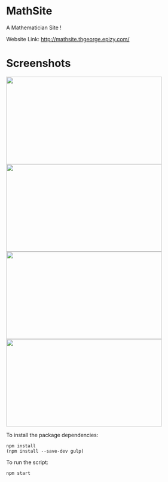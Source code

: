 # MathSite

A Mathematician Site !

Website Link:
http://mathsite.thgeorge.epizy.com/

# Screenshots

<img src="https://github.com/thgeorge-se/MathSite/blob/master/Screenshots/Screenshot%201.jpg" width="416" height="234" /> <img src="https://github.com/thgeorge-se/MathSite/blob/master/Screenshots/Screenshot%202.jpg" width="416" height="234" /> <img src="https://github.com/thgeorge-se/MathSite/blob/master/Screenshots/Screenshot%203.jpg" width="416" height="234" /> <img src="https://github.com/thgeorge-se/MathSite/blob/master/Screenshots/Screenshot%204.jpg" width="416" height="234" />

To install the package dependencies:

    npm install
    (npm install --save-dev gulp)

To run the script:

    npm start
